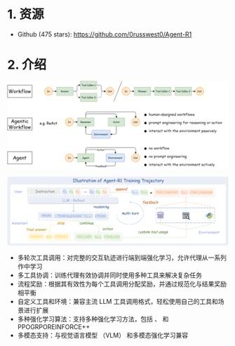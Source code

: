 # 1. 资源

- Github (475 stars): https://github.com/0russwest0/Agent-R1

# 2. 介绍

![](.20_agent_r1_images/架构.png)

![](.20_agent_r1_images/架构1.png)

- 多轮次工具调用：对完整的交互轨迹进行端到端强化学习，允许代理从一系列作中学习
- 多工具协调：训练代理有效协调并同时使用多种工具来解决复杂任务
- 流程奖励：根据其有效性为每个工具调用分配奖励，并通过规范化与结果奖励相平衡
- 自定义工具和环境：兼容主流 LLM 工具调用格式，轻松使用自己的工具和场景进行扩展
- 多种强化学习算法：支持多种强化学习方法，包括 、 和PPOGRPOREINFORCE++
- 多模态支持：与视觉语言模型 （VLM） 和多模态强化学习兼容